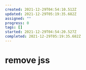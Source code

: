 ```yaml
---
created: 2021-12-29T04:54:10.512Z
updated: 2021-12-29T05:19:35.682Z
assigned: ""
progress: 0
tags: []
started: 2021-12-29T04:54:20.527Z
completed: 2021-12-29T05:19:35.682Z
---
```


# remove jss
